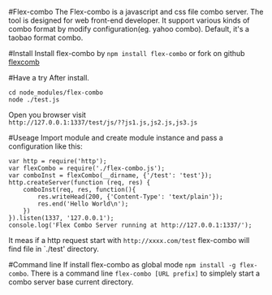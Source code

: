 #Flex-combo
The Flex-combo is a javascript and css file combo server. The tool is designed for web front-end developer. It support various kinds of combo format by modify configuration(eg. yahoo combo).
Default, it's a taobao format combo.

#Install
Install flex-combo by `npm install flex-combo` or fork on  github [flexcomb](http://github.com/wayfind/flex-combo)

#Have a try
After install.

```
cd node_modules/flex-combo
node ./test.js
```

Open you browser visit  
`http://127.0.0.1:1337/test/js/??js1.js,js2.js,js3.js`

#Useage
Import module and create module instance and pass a configuration like this:  

    var http = require('http');
    var flexCombo = require('./flex-combo.js');
    var comboInst = flexCombo(__dirname, {'/test': 'test'});
    http.createServer(function (req, res) {
        comboInst(req, res, function(){
            res.writeHead(200, {'Content-Type': 'text/plain'});
            res.end('Hello World\n');
        })
    }).listen(1337, '127.0.0.1');
    console.log('Flex Combo Server running at http://127.0.0.1:1337/');

It meas if a http request start with `http://xxxx.com/test` flex-combo will find file in `./test' directory.

#Command line
If install flex-combo as global mode `npm install -g flex-combo`. There is a command line `flex-combo [URL prefix]` to simplely start a combo server base current directory.



